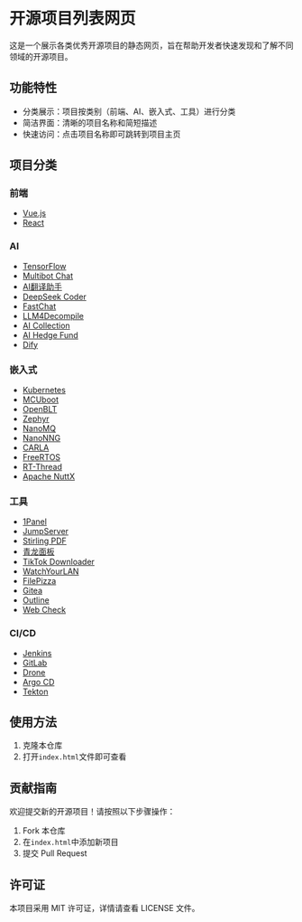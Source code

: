 # 开源项目列表网页

这是一个展示各类优秀开源项目的静态网页，旨在帮助开发者快速发现和了解不同领域的开源项目。

## 功能特性

- 分类展示：项目按类别（前端、AI、嵌入式、工具）进行分类
- 简洁界面：清晰的项目名称和简短描述
- 快速访问：点击项目名称即可跳转到项目主页

## 项目分类

### 前端
- [Vue.js](https://github.com/vuejs/vue)
- [React](https://github.com/facebook/react)

### AI
- [TensorFlow](https://github.com/tensorflow/tensorflow)
- [Multibot Chat](https://gitee.com/gptzm/multibot-chat)
- [AI翻译助手](https://github.com/ItusiAI/AI-Translation-Assistant-Pro)
- [DeepSeek Coder](https://github.com/deepseek-ai/DeepSeek-Coder)
- [FastChat](https://github.com/lm-sys/FastChat)
- [LLM4Decompile](https://github.com/albertan017/LLM4Decompile)
- [AI Collection](https://github.com/ai-collection/ai-collection)
- [AI Hedge Fund](https://github.com/virattt/ai-hedge-fund)
- [Dify](https://github.com/langgenius/dify)

### 嵌入式
- [Kubernetes](https://github.com/kubernetes/kubernetes)
- [MCUboot](https://github.com/mcu-tools/mcuboot)
- [OpenBLT](https://github.com/feaser/openblt)
- [Zephyr](https://github.com/zephyrproject-rtos/zephyr)
- [NanoMQ](https://github.com/nanomq/nanomq)
- [NanoNNG](https://github.com/nanomq/NanoNNG)
- [CARLA](https://github.com/carla-simulator/carla)
- [FreeRTOS](https://github.com/FreeRTOS/FreeRTOS)
- [RT-Thread](https://github.com/RT-Thread/rt-thread)
- [Apache NuttX](https://github.com/apache/nuttx)

### 工具
- [1Panel](https://github.com/1Panel-dev/1Panel)
- [JumpServer](https://github.com/jumpserver/jumpserver)
- [Stirling PDF](https://github.com/Stirling-Tools/Stirling-PDF)
- [青龙面板](https://github.com/whyour/qinglong)
- [TikTok Downloader](https://github.com/TikTokDownloader)
- [WatchYourLAN](https://github.com/aceberg/WatchYourLAN)
- [FilePizza](https://github.com/kern/filepizza)
- [Gitea](https://github.com/go-gitea/gitea)
- [Outline](https://github.com/outline/outline)
- [Web Check](https://github.com/Lissy93/web-check)

### CI/CD
- [Jenkins](https://github.com/jenkinsci/jenkins)
- [GitLab](https://github.com/gitlab/gitlab-ce)
- [Drone](https://github.com/drone/drone)
- [Argo CD](https://github.com/argoproj/argo-cd)
- [Tekton](https://github.com/tektoncd/pipeline)

## 使用方法

1. 克隆本仓库
2. 打开`index.html`文件即可查看

## 贡献指南

欢迎提交新的开源项目！请按照以下步骤操作：

1. Fork 本仓库
2. 在`index.html`中添加新项目
3. 提交 Pull Request

## 许可证

本项目采用 MIT 许可证，详情请查看 LICENSE 文件。